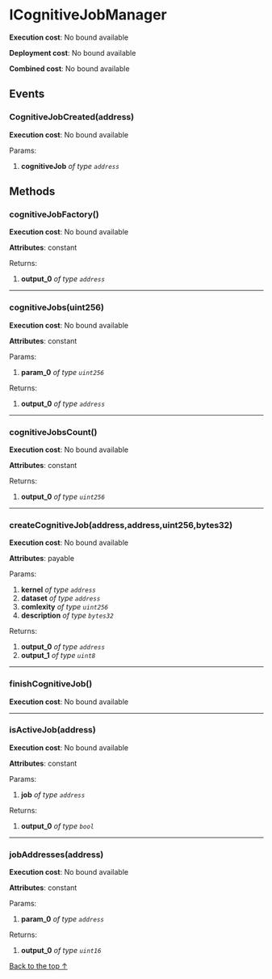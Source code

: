 # ICognitiveJobManager


**Execution cost**: No bound available

**Deployment cost**: No bound available

**Combined cost**: No bound available


## Events
### CognitiveJobCreated(address)


**Execution cost**: No bound available


Params:

1. **cognitiveJob** *of type `address`*


## Methods
### cognitiveJobFactory()


**Execution cost**: No bound available

**Attributes**: constant



Returns:


1. **output_0** *of type `address`*

--- 
### cognitiveJobs(uint256)


**Execution cost**: No bound available

**Attributes**: constant


Params:

1. **param_0** *of type `uint256`*

Returns:


1. **output_0** *of type `address`*

--- 
### cognitiveJobsCount()


**Execution cost**: No bound available

**Attributes**: constant



Returns:


1. **output_0** *of type `uint256`*

--- 
### createCognitiveJob(address,address,uint256,bytes32)


**Execution cost**: No bound available

**Attributes**: payable


Params:

1. **kernel** *of type `address`*
2. **dataset** *of type `address`*
3. **comlexity** *of type `uint256`*
4. **description** *of type `bytes32`*

Returns:


1. **output_0** *of type `address`*
2. **output_1** *of type `uint8`*

--- 
### finishCognitiveJob()


**Execution cost**: No bound available




--- 
### isActiveJob(address)


**Execution cost**: No bound available

**Attributes**: constant


Params:

1. **job** *of type `address`*

Returns:


1. **output_0** *of type `bool`*

--- 
### jobAddresses(address)


**Execution cost**: No bound available

**Attributes**: constant


Params:

1. **param_0** *of type `address`*

Returns:


1. **output_0** *of type `uint16`*

[Back to the top ↑](#icognitivejobmanager)
